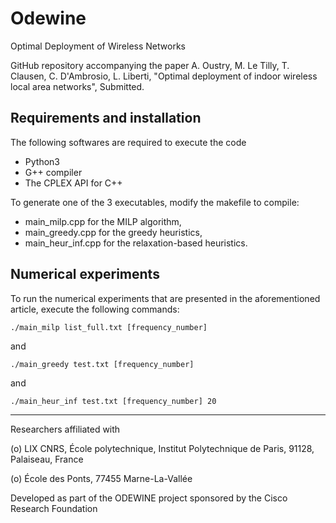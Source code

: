 # Odewine
Optimal Deployment of Wireless Networks

GitHub repository accompanying the paper A. Oustry, M. Le Tilly, T. Clausen, C. D'Ambrosio, L. Liberti, "Optimal deployment of indoor wireless local area networks", Submitted.

## Requirements and installation
The following softwares are required to execute the code
- Python3
- G++ compiler
- The CPLEX API for C++

To generate one of the 3 executables, modify the makefile to compile:
- main_milp.cpp for the MILP algorithm,
- main_greedy.cpp for the greedy heuristics,
- main_heur_inf.cpp for the relaxation-based heuristics.

## Numerical experiments

To run the numerical experiments that are presented in the aforementioned article, execute the following commands:

```
./main_milp list_full.txt [frequency_number]
```
and
```
./main_greedy test.txt [frequency_number] 
```
and
```
./main_heur_inf test.txt [frequency_number] 20
```


------------------------------------------------------------------------------------------

Researchers affiliated with

(o) LIX CNRS, École polytechnique, Institut Polytechnique de Paris, 91128, Palaiseau, France

(o) École des Ponts, 77455 Marne-La-Vallée

Developed as part of the ODEWINE project sponsored by the Cisco Research Foundation

